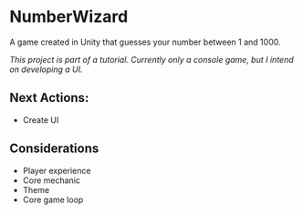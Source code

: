 # NumberWizard
A game created in Unity that guesses your number between 1 and 1000. 

*This project is part of a tutorial.*
*Currently only a console game, but I intend on developing a UI.*

## Next Actions:
- Create UI

## Considerations
- Player experience
- Core mechanic
- Theme
- Core game loop
